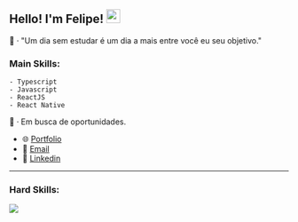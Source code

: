 ## Hello! I'm Felipe! <img src="https://media.giphy.com/media/hvRJCLFzcasrR4ia7z/giphy.gif" width="25px">

<div align="flex-start">
 🔎 · "Um dia sem estudar é um dia a mais entre você eu seu objetivo."

  ### Main Skills:
    - Typescript
    - Javascript
    - ReactJS
    - React Native

  
  🔭 · Em busca de oportunidades.

 - 🌐 [Portfolio](https://mfelipesilva.vercel.app/)
 - 📧 [Email](mailto:silvaafelipe016@gmail.com)
 - 🥳 [Linkedin](https://www.linkedin.com/in/mfelipesilva/)
</div>

---

 ### Hard Skills:
<div style="display: inline_block">
  <img align="center" src="https://skillicons.dev/icons?i=javascript,typescript,css,html,react,redux,nextjs,tailwind,styledcomponents,nodejs,git,github,mongodb,figma,vscode" />
</div>

